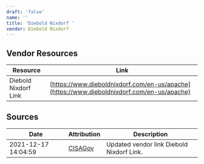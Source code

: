 ```yaml
---
draft: 'false'
name: ''
title: 'Diebold Nixdorf '
vendor: Diebold Nixdorf
---
```


## Vendor Resources
| Resource | Link |
| --- | --- |
| Diebold Nixdorf Link | [https://www.dieboldnixdorf.com/en-us/apache](https://www.dieboldnixdorf.com/en-us/apache) |



## Sources
| Date | Attribution | Description |
| --- | --- | --- |
| 2021-12-17 14:04:59 | [CISAGov](https://raw.githubusercontent.com/cisagov/log4j-affected-db/develop/README.md) | Updated vendor link Diebold Nixdorf Link.  |
